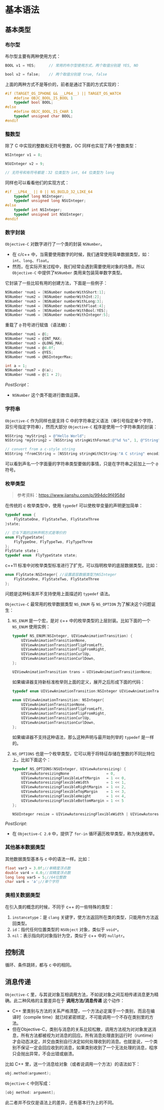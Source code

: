 # 基本语法

## 基本类型

### 布尔型

布尔型主要有两种使用方式：

```objective-c
BOOL v1 = YES;		// 常用的布尔型使用方式，两个取值分别是 YES, NO

bool v2 = false;	// 两个取值分别是 true, false
```

上面的两种方式不是等价的，前者是通过下面的方式实现的：

```c
#if (TARGET_OS_IPHONE && __LP64__) || TARGET_OS_WATCH
	#define OBJC_BOOL_IS_BOOL 1
	typedef bool BOOL;
#else
	#define OBJC_BOOL_IS_CHAR 1
	typedef unsigned char BOOL;
#endif
```

### 整数型

除了 C 中实现的整数和无符号整数，OC 同样也实现了两个整数类型：

```objective-c
NSInteger v1 = 8;

NSUInteger v2 = 9;

// 无符号和有符号都是：32 位类型为 int, 64 位类型为 long
```

同样也可以看看他们的实现方式：

```c
#if __LP64__ || 0 || NS_BUILD_32_LIKE_64
	typedef long NSInteger;
	typedef unsigned long NSUInteger;
#else
	typedef int NSInteger;
	typedef unsigned int NSUInteger;
#endif
```

### 数字封装

`Objective-C` 对数字进行了一个类的封装 `NSNumber`。

- 在 c/c++ 中，当需要使用数字的时候，我们通常使用简单数据类型，如：`int`、`long`、`float`。
- 然而，在实际开发过程中，我们经常会遇到需要使用对象的场景。所以 `Objective-C` 中提供了`NSNumber` 类用来包装简单数字类型。

它封装了一些比较有用的创建方法，下面是一些例子：

```objective-c
NSNumber *num1 = [NSNumber numberWithShort:1];
NSNumber *num2 = [NSNumber numberWithInt:2];
NSNumber *num3 = [NSNumber numberWithLong:3];
NSNumber *num4 = [NSNumber numberWithFloat:4];
NSNumber *num5 = [NSNumber numberWithBool:YES];
NSNumber *num6 = [NSNumber numberWithInteger:5];
```

重载了 `@` 符号进行赋值（语法糖）：

```objective-c
NSNumber *num1 = @1;
NSNumber *num2 = @INT_MAX;
NSNumber *num3 = @LONG_MAX;
NSNumber *num4 = @4.0f;
NSNumber *num5 = @YES;
NSNumber *num6 = @NSIntegerMax;

int a = 1;
NSNumber *num7 = @(a);
NSNumber *num8 = @(1 + 2);
```

*PostScript*：

- `NSNumber` 这个类不能进行数值运算。

### 字符串

`Objective-C` 作为同样也是支持 C 中的字符串定义语法（单引号指定单个字符，双引号指定字符串），然而大部分 `Objective-C` 程序是使用一个字符串类的封装：

```objective-c
NSString *myString1 = @"Hello World";
NSString *myString2 = [NSString stringWithFormat:@"%d %s", 1, @"String"];

// convert from a c-style string
NSString *fromCString = [NSString stringWithCString:"A C string" encoding:NSASCIIStringEncoding];
```

可以看到声名一个字面量的字符串类型要做的事情，只是在字符串之前加上一个 `@` 符号。

### 枚举类型

> 参考资料：https://www.jianshu.com/p/994dc9f4958d

在传统的 c 枚举类型中，使用 `typedef` 可以使枚举变量的声明更加简单：

```c
typedef enum {
    FlyStateOne, FlyStateTwo, FlyStateThree
}state;

// 它与下面的这种声明方式是等价的
enum FlyTypeState{
    FlyTypeOne, FlyTypeTwo, FlyTypeThree
};
FlyState state；
typedef enum  FlyTypeState state;
```

c++11 标准中对枚举类型标准进行了扩充，可以指明枚举的底层数据类型。比如：

```c
enum FlyState:NSInteger{ //设置底层数据类型为NSInteger
    FlyStateOne, FlyStateTwo, FlyStateThree
};
```

问题是这种标准并不支持使用上面描述的 `typedef` 语法。

`Objective-C` 最常用的枚举数据类型 `NS_ENUM` 与 `NS_OPTION` 为了解决这个问题诞生：

1. `NS_ENUM` 是一个宏，是对 c++ 中的枚举类型的上层封装。比如下面的一个 `NS_ENUM` 使用实例：

   ```objective-c
   typedef NS_ENUM(NSInteger, UIViewAnimationTransition) {
       UIViewAnimationTransitionNone,
       UIViewAnimationTransitionFlipFromLeft,
       UIViewAnimationTransitionFlipFromRight,
       UIViewAnimationTransitionCurlUp,
       UIViewAnimationTransitionCurlDown,
   };
   
   UIViewAnimationTransition trans = UIViewAnimationTransitionNone;
   ```

   如果编译器支持新标准枚举则上面的定义，展开之后形成下面的代码：

   ```objective-c
   typedef enum UIViewAnimationTransition:NSInteger UIViewAnimationTransition;
   
   enum UIViewAnimationTransition: NSInteger{
       UIViewAnimationTransitionNone,
       UIViewAnimationTransitionFlipFromLeft,
       UIViewAnimationTransitionFlipFromRight,
       UIViewAnimationTransitionCurlUp,
       UIViewAnimationTransitionCurlDown,
   };
   ```

   如果编译器不支持这种语法，那么这种声明与最开始列举的 `typedef` 是一样的。

2. `NS_OPTIONS` 也是一个枚举类型，它可以用于将特征存储在整数的不同比特位上。比如下面这个：

   ```objective-c
   typedef NS_OPTIONS(NSUInteger, UIViewAutoresizing) {
       UIViewAutoresizingNone                 = 0,
       UIViewAutoresizingFlexibleLeftMargin   = 1 << 0,
       UIViewAutoresizingFlexibleWidth        = 1 << 1,
       UIViewAutoresizingFlexibleRightMargin  = 1 << 2,
       UIViewAutoresizingFlexibleTopMargin    = 1 << 3,
       UIViewAutoresizingFlexibleHeight       = 1 << 4,
       UIViewAutoresizingFlexibleBottomMargin = 1 << 5
   };
   
   NSUInteger resize = UIViewAutoresizingFlexibleWidth | UIViewAutoresizingFlexibleHeight;
   ```

*PostScript*:

- 在 `Objective-C 2.0` 中，提供了 `for-in` 循环遍历枚举类型，称为快速枚举。

### 其他基本数据类型

其他数据类型基本与 c 中的语法一样。比如：

```objective-c
float var3 = 3.0f;//单精度浮点数
double var4 = 4.0;//双精度浮点数
long long var5 = 5;//64位整数
char var6 = 'a';//单个字符
```

### 类相关数据类型

在引入类的概念的时候，不同于 c++ 的一些特殊的类型：

1. `instancetype`：是 `clang` 关键字，使方法返回所在类的类型，只能用作方法返回类型。
2. `id`：指代任何位置类型的 `NSObject` 对象，类似于 `void*`。
3. `nil`：表示指向的对象指针为空，类似于 c++ 中的 `nullptr`。

## 控制流

循环、条件跳转，都与 c 中的相同。

## 消息传递

`Objective-C` 里，与其说对象互相调用方法，不如说对象之间互相传递消息更为精确。此二种风格的主要差异在于 **调用方法/消息传递** 这个动作：

- C++ 里类别与方法的关系严格清楚，一个方法必定属于一个类别，而且在编译时（compile time）就已经紧密绑定，不可能调用一个不存在类别里的方法。
- 但在Objective-C，类别与消息的关系比较松散，调用方法视为对对象发送消息，所有方法都被视为对消息的回应。所有消息处理直到运行时（runtime）才会动态决定，并交由类别自行决定如何处理收到的消息。也就是说，一个类别不保证一定会回应收到的消息，如果类别收到了一个无法处理的消息，程序只会抛出异常，不会出错或崩溃。

比如 C++ 里，送一个消息给对象（或者说调用一个方法）的语法如下：

```c++
obj.method(argument);
```

`Objective-C` 中则写成：

```objective-c
[obj method: argument];
```

此二者并不仅仅是语法上的差异，还有基本行为上的不同。